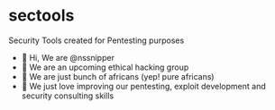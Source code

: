 # sectools
Security Tools created for Pentesting purposes

- 👋 Hi, We are @nssnipper
- 👀 We are an upcoming ethical hacking group
- 🌱 We are just bunch of africans (yep! pure africans)
- 💞️ We just love improving our pentesting, exploit development and security consulting skills


<!---
nssnipper/nssnipper is a ✨ special ✨ repository because its `README.md` (this file) appears on your GitHub profile.
You can click the Preview link to take a look at your changes.
--->

